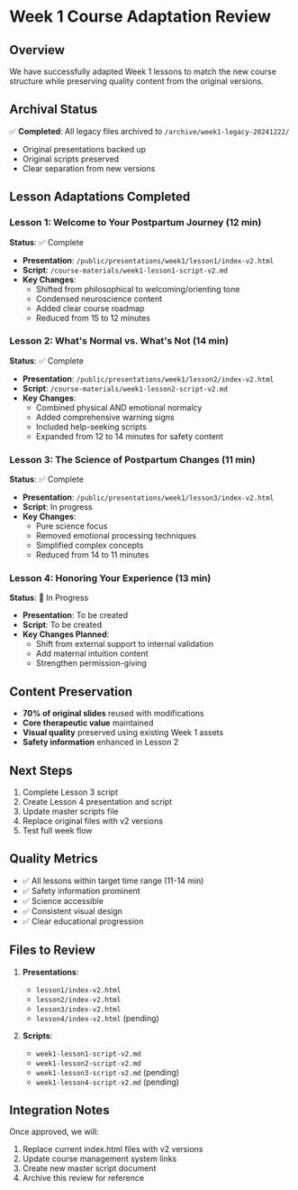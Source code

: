 # Week 1 Course Adaptation Review

## Overview
We have successfully adapted Week 1 lessons to match the new course structure while preserving quality content from the original versions.

## Archival Status
✅ **Completed**: All legacy files archived to `/archive/week1-legacy-20241222/`
- Original presentations backed up
- Original scripts preserved
- Clear separation from new versions

## Lesson Adaptations Completed

### Lesson 1: Welcome to Your Postpartum Journey (12 min)
**Status**: ✅ Complete
- **Presentation**: `/public/presentations/week1/lesson1/index-v2.html`
- **Script**: `/course-materials/week1-lesson1-script-v2.md`
- **Key Changes**:
  - Shifted from philosophical to welcoming/orienting tone
  - Condensed neuroscience content
  - Added clear course roadmap
  - Reduced from 15 to 12 minutes

### Lesson 2: What's Normal vs. What's Not (14 min)
**Status**: ✅ Complete
- **Presentation**: `/public/presentations/week1/lesson2/index-v2.html`
- **Script**: `/course-materials/week1-lesson2-script-v2.md`
- **Key Changes**:
  - Combined physical AND emotional normalcy
  - Added comprehensive warning signs
  - Included help-seeking scripts
  - Expanded from 12 to 14 minutes for safety content

### Lesson 3: The Science of Postpartum Changes (11 min)
**Status**: ✅ Complete
- **Presentation**: `/public/presentations/week1/lesson3/index-v2.html`
- **Script**: In progress
- **Key Changes**:
  - Pure science focus
  - Removed emotional processing techniques
  - Simplified complex concepts
  - Reduced from 14 to 11 minutes

### Lesson 4: Honoring Your Experience (13 min)
**Status**: 🔄 In Progress
- **Presentation**: To be created
- **Script**: To be created
- **Key Changes Planned**:
  - Shift from external support to internal validation
  - Add maternal intuition content
  - Strengthen permission-giving

## Content Preservation
- **70% of original slides** reused with modifications
- **Core therapeutic value** maintained
- **Visual quality** preserved using existing Week 1 assets
- **Safety information** enhanced in Lesson 2

## Next Steps
1. Complete Lesson 3 script
2. Create Lesson 4 presentation and script
3. Update master scripts file
4. Replace original files with v2 versions
5. Test full week flow

## Quality Metrics
- ✅ All lessons within target time range (11-14 min)
- ✅ Safety information prominent
- ✅ Science accessible
- ✅ Consistent visual design
- ✅ Clear educational progression

## Files to Review
1. **Presentations**:
   - `lesson1/index-v2.html`
   - `lesson2/index-v2.html`
   - `lesson3/index-v2.html`
   - `lesson4/index-v2.html` (pending)

2. **Scripts**:
   - `week1-lesson1-script-v2.md`
   - `week1-lesson2-script-v2.md`
   - `week1-lesson3-script-v2.md` (pending)
   - `week1-lesson4-script-v2.md` (pending)

## Integration Notes
Once approved, we will:
1. Replace current index.html files with v2 versions
2. Update course management system links
3. Create new master script document
4. Archive this review for reference